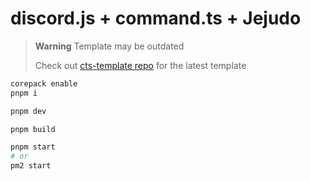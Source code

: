 # discord.js + command.ts + Jejudo
> **Warning** Template may be outdated
> 
> Check out [cts-template repo](https://github.com/star0202/cts-template) for the latest template


```sh
corepack enable
pnpm i
```
```sh
pnpm dev
```
```sh
pnpm build

pnpm start
# or
pm2 start
```
